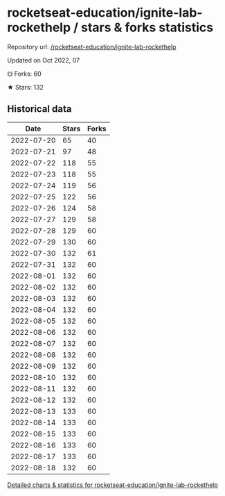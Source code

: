# rocketseat-education/ignite-lab-rockethelp / stars & forks statistics

Repository url: [/rocketseat-education/ignite-lab-rockethelp](https://github.com/rocketseat-education/ignite-lab-rockethelp)

Updated on Oct 2022, 07

☋ Forks: 60

★ Stars: 132

## Historical data
| Date | Stars | Forks |
|------|-------|-------|
| 2022-07-20 | 65 | 40 | 
| 2022-07-21 | 97 | 48 | 
| 2022-07-22 | 118 | 55 | 
| 2022-07-23 | 118 | 55 | 
| 2022-07-24 | 119 | 56 | 
| 2022-07-25 | 122 | 56 | 
| 2022-07-26 | 124 | 58 | 
| 2022-07-27 | 129 | 58 | 
| 2022-07-28 | 129 | 60 | 
| 2022-07-29 | 130 | 60 | 
| 2022-07-30 | 132 | 61 | 
| 2022-07-31 | 132 | 60 | 
| 2022-08-01 | 132 | 60 | 
| 2022-08-02 | 132 | 60 | 
| 2022-08-03 | 132 | 60 | 
| 2022-08-04 | 132 | 60 | 
| 2022-08-05 | 132 | 60 | 
| 2022-08-06 | 132 | 60 | 
| 2022-08-07 | 132 | 60 | 
| 2022-08-08 | 132 | 60 | 
| 2022-08-09 | 132 | 60 | 
| 2022-08-10 | 132 | 60 | 
| 2022-08-11 | 132 | 60 | 
| 2022-08-12 | 132 | 60 | 
| 2022-08-13 | 133 | 60 | 
| 2022-08-14 | 133 | 60 | 
| 2022-08-15 | 133 | 60 | 
| 2022-08-16 | 133 | 60 | 
| 2022-08-17 | 133 | 60 | 
| 2022-08-18 | 132 | 60 | 


[Detailed charts & statistics for rocketseat-education/ignite-lab-rockethelp](https://reviewgithub.com/rep/rocketseat-education/ignite-lab-rockethelp)

